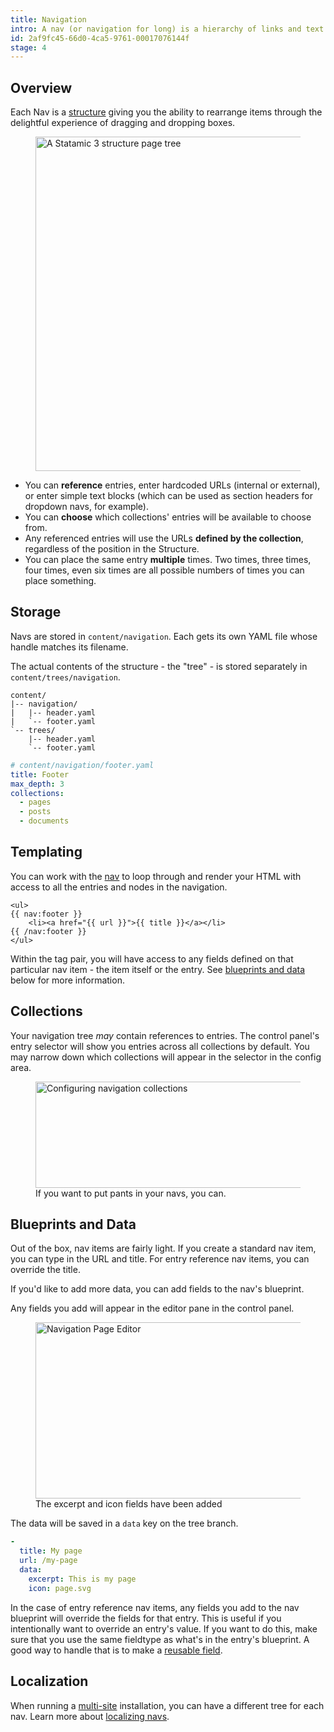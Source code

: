 ```yaml
---
title: Navigation
intro: A nav (or navigation for long) is a hierarchy of links and text nodes that are used to build navs and menus on the frontend of your site.
id: 2af9fc45-66d0-4ca5-9761-00017076144f
stage: 4
---
```

## Overview

Each Nav is a [structure](/structures) giving you the ability to rearrange items through the delightful experience of dragging and dropping boxes.

<figure>
    <img src="/img/structure.png" alt="A Statamic 3 structure page tree" width="535">
</figure>


- You can **reference** entries, enter hardcoded URLs (internal or external), or enter simple text blocks (which can be used as section headers for dropdown navs, for example).
- You can **choose** which collections' entries will be available to choose from.
- Any referenced entries will use the URLs **defined by the collection**, regardless of the position in the Structure.
- You can place the same entry **multiple** times. Two times, three times, four times, even six times are all possible numbers of times you can place something.

## Storage

Navs are stored in `content/navigation`. Each gets its own YAML file whose handle matches its filename.

The actual contents of the structure - the "tree" - is stored separately in `content/trees/navigation`.

``` files
content/
|-- navigation/
|   |-- header.yaml
|   `-- footer.yaml
`-- trees/
    |-- header.yaml
    `-- footer.yaml
```

``` yaml
# content/navigation/footer.yaml
title: Footer
max_depth: 3
collections:
  - pages
  - posts
  - documents
```

## Templating

You can work with the [nav](/tags/nav) to loop through and render your HTML with access to all the entries and nodes in the navigation.

```
<ul>
{{ nav:footer }}
    <li><a href="{{ url }}">{{ title }}</a></li>
{{ /nav:footer }}
</ul>
```

Within the tag pair, you will have access to any fields defined on that particular nav item - the item itself or the entry. See [blueprints and data](#blueprints-and-data) below for more information.

## Collections

Your navigation tree _may_ contain references to entries. The control panel's entry selector will show you entries across all collections by default. You may narrow down which collections will appear in the selector in the config area.

<figure>
    <img src="/img/navigation-collection-picker.png" alt="Configuring navigation collections" width="556" height="170">
    <figcaption>If you want to put pants in your navs, you can.</figcaption>
</figure>

## Blueprints and Data

Out of the box, nav items are fairly light. If you create a standard nav item, you can type in the URL and title. For entry reference nav items, you can override the title.

If you'd like to add more data, you can add fields to the nav's blueprint.

Any fields you add will appear in the editor pane in the control panel.

<figure>
    <img src="/img/navigation-page-editor.png" alt="Navigation Page Editor" width="448" height="282">
    <figcaption>The excerpt and icon fields have been added</figcaption>
</figure>

The data will be saved in a `data` key on the tree branch.

``` yaml
-
  title: My page
  url: /my-page
  data:
    excerpt: This is my page
    icon: page.svg
```

In the case of entry reference nav items, any fields you add to the nav blueprint will override the fields for that entry. This is useful if you intentionally want to override an entry's value. If you want to do this, make sure that you use the same fieldtype as what's in the entry's blueprint. A good way to handle that is to make a [reusable field](/blueprints#reusable-fields).


## Localization

When running a [multi-site](/multi-site) installation, you can have a different tree for each nav. Learn more about [localizing navs](/knowledge-base/localizing-navigation).
